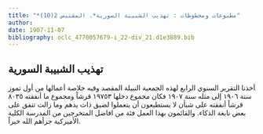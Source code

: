 ```yaml
---
title: "*مطبوعات ومخطوطات : تهذيب الشبيبة السورية*. المقتبس 2(10)"
author: 
date: 1907-11-07
bibliography: oclc_4770057679-i_22-div_21.d1e3889.bib
---
```




##  تهذيب الشبيبة السورية 


 أخذنا التقرير السنوي الرابع لهذه الجمعية النبيلة المقصد وفيه خلاصة أعمالها من أول تموز سنة  ١٩٠٦  إلى مثله سنة  ١٩٠٧  فكان مجموع دخلها  ١٩٧٥٣  قرشاً ومجموع ما أنفقته  ٨٠٣٥  قرشاً أنفقته على شبأن لا يستطيعون أن يتعملوا لضيق ذات يدهم وما زالت تنفق على بعض نابغة الذكاء. والقائمون بهذا العمل فئة من افاضل المتخرجين من المدرسة الكلية الأميركية جزأهم الله خيراً. 
